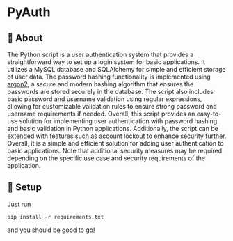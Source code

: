 # PyAuth

## 🧐 About

The Python script is a user authentication system that provides a straightforward way to set up a login system for basic applications. It utilizes a MySQL database and SQLAlchemy for simple and efficient storage of user data. The password hashing functionality is implemented using [argon2](https://en.wikipedia.org/wiki/Argon2), a secure and modern hashing algorithm that ensures the passwords are stored securely in the database. The script also includes basic password and username validation using regular expressions, allowing for customizable validation rules to ensure strong password and username requirements if needed. Overall, this script provides an easy-to-use solution for implementing user authentication with password hashing and basic validation in Python applications. Additionally, the script can be extended with features such as account lockout to enhance security further. Overall, it is a simple and efficient solution for adding user authentication to basic applications. Note that additional security measures may be required depending on the specific use case and security requirements of the application.

## 🏁 Setup

Just run
```
pip install -r requirements.txt
```
and you should be good to go!